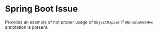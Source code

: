 # Spring Boot Issue
Provides an example of not proper usage of `ObjectMapper` if `@EnableWebMvc` annotation is present.
